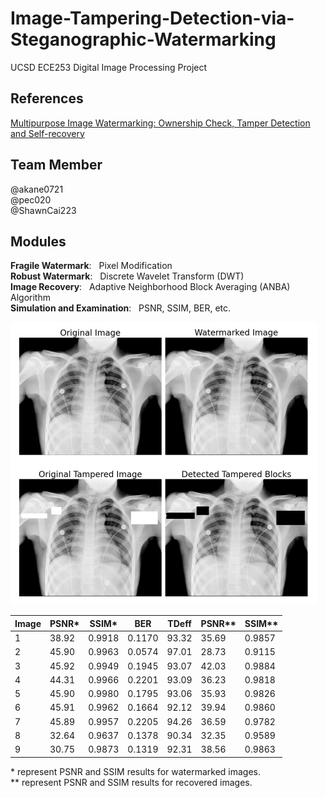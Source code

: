 # Image-Tampering-Detection-via-Steganographic-Watermarking
UCSD ECE253 Digital Image Processing Project

## References
[Multipurpose Image Watermarking: Ownership Check,
Tamper Detection and Self-recovery](ref/multipurpose.pdf)

## Team Member
@akane0721  
@pec020  
@ShawnCai223     


## Modules
**Fragile Watermark**: &nbsp;&nbsp;Pixel Modification  
**Robust Watermark**: &nbsp;&nbsp;Discrete Wavelet Transform (DWT)  
**Image Recovery**: &nbsp;&nbsp;Adaptive Neighborhood Block Averaging (ANBA) Algorithm  
**Simulation and Examination**: &nbsp;&nbsp;PSNR, SSIM, BER, etc.   

![](ref/result.png)

| Image | PSNR* | SSIM*  | BER    | TDeff | PSNR** | SSIM**  |
|-------|-------|--------|--------|-------|--------|---------|
| 1     | 38.92 | 0.9918 | 0.1170 | 93.32 | 35.69  | 0.9857  |
| 2     | 45.90 | 0.9963 | 0.0574 | 97.01 | 28.73  | 0.9115  |
| 3     | 45.92 | 0.9949 | 0.1945 | 93.07 | 42.03  | 0.9884  |
| 4     | 44.31 | 0.9966 | 0.2201 | 93.09 | 36.23  | 0.9818  |
| 5     | 45.90 | 0.9980 | 0.1795 | 93.06 | 35.93  | 0.9826  |
| 6     | 45.91 | 0.9962 | 0.1664 | 92.12 | 39.94  | 0.9860  |
| 7     | 45.89 | 0.9957 | 0.2205 | 94.26 | 36.59  | 0.9782  |
| 8     | 32.64 | 0.9637 | 0.1378 | 90.34 | 32.35  | 0.9589  |
| 9     | 30.75 | 0.9873 | 0.1319 | 92.31 | 38.56  | 0.9863  |

\* represent PSNR and SSIM results for watermarked images.  
\** represent PSNR and SSIM results for recovered images.
